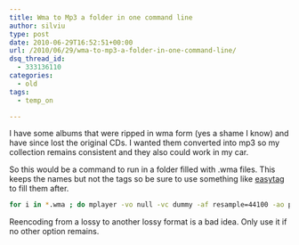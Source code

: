 ```yaml
---
title: Wma to Mp3 a folder in one command line
author: silviu
type: post
date: 2010-06-29T16:52:51+00:00
url: /2010/06/29/wma-to-mp3-a-folder-in-one-command-line/
dsq_thread_id:
  - 333136110
categories:
  - old
tags:
  - temp_on

---
```


I have some albums that were ripped in wma form (yes a shame I know) and have since lost the original CDs. I wanted them converted into mp3 so my collection remains consistent and they also could work in my car.

So this would be a command to run in a folder filled with .wma files. This keeps the names but not the tags so be sure to use something like <a href="http://easytag.sourceforge.net/" target="_blank" rel="noopener">easytag</a> to fill them after.

```bash
for i in *.wma ; do mplayer -vo null -vc dummy -af resample=44100 -ao pcm:waveheader "$i" && lame -m j -h -vbr-new -b 320 audiodump.wav -o "`basename "$i" .wma`.mp3"; done; rm -f audiodump.wav
```

Reencoding from a lossy to another lossy format is a bad idea. Only use it if no other option remains.